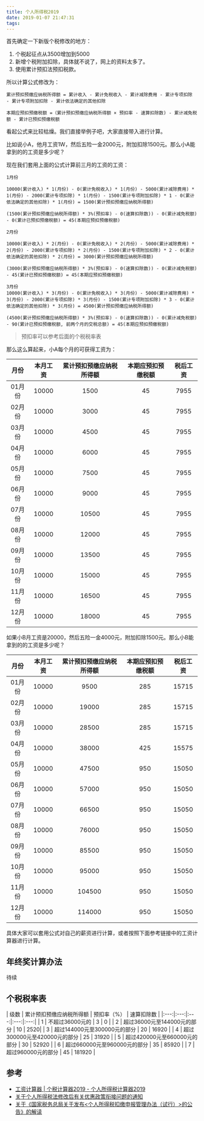 ```yaml
---
title: 个人所得税2019
date: 2019-01-07 21:47:31
tags:
---
```


首先确定一下新版个税修改的地方：

1. 个税起征点从3500增加到5000
2. 新增个税附加扣除，具体就不说了，网上的资料太多了。
3. 使用累计预扣法预扣税款。

所以计算公式修改为：

```text
累计预扣预缴应纳税所得额 = 累计收入 - 累计免税收入 - 累计减除费用 - 累计专项扣除 - 累计专项附加扣除 - 累计依法确定的其他扣除

本期应预扣预缴税额 =（累计预扣预缴应纳税所得额 × 预扣率 - 速算扣除数) - 累计减免税额 - 累计已预扣预缴税额
```

看起公式来比较枯燥。我们直接举例子吧，大家直接带入进行计算。

比如说小A，他月工资1W，然后五险一金2000元，附加扣除1500元。那么小A能拿到的的工资是多少呢？

现在我们套用上面的公式计算前三月的工资的工资：

```text
1月份

10000(累计收入) * 1(月份) - 0(累计免税收入) * 1(月份) - 5000(累计减除费用) * 1(月份) - 2000(累计专项扣除) * 1(月份) - 1500(累计专项附加扣除) * 1 - 0(累计依法确定的其他扣除) * 1(月份) = 1500(累计预扣预缴应纳税所得额)

(1500(累计预扣预缴应纳税所得额) * 3%(预扣率) - 0(速算扣除数)) - 0(累计减免税额) - 0(累计已预扣预缴税额) = 45(本期应预扣预缴税额)

2月份

10000(累计收入) * 2(月份) - 0(累计免税收入) * 2(月份) - 5000(累计减除费用) * 2(月份) - 2000(累计专项扣除) * 2(月份) - 1500(累计专项附加扣除) * 2 - 0(累计依法确定的其他扣除) * 2(月份) = 3000(累计预扣预缴应纳税所得额)

(3000(累计预扣预缴应纳税所得额) * 3%(预扣率) - 0(速算扣除数)) - 0(累计减免税额) - 45(累计已预扣预缴税额) = 45(本期应预扣预缴税额)

3月份
10000(累计收入) * 3(月份) - 0(累计免税收入) * 3(月份) - 5000(累计减除费用) * 3(月份) - 2000(累计专项扣除) * 3(月份) - 1500(累计专项附加扣除) * 3 - 0(累计依法确定的其他扣除) * 3(月份) = 4500(累计预扣预缴应纳税所得额)

(4500(累计预扣预缴应纳税所得额) * 3%(预扣率) - 0(速算扣除数)) - 0(累计减免税额) - 90(累计已预扣预缴税额, 前两个月的交税总额) = 45(本期应预扣预缴税额)
```

> 预扣率可以参考后面的个税税率表

那么这么算起来，小A每个月的可获得工资为：

| 月份 | 本月工资 | 累计预扣预缴应纳税所得额 | 本期应预扣预缴税额 | 税后工资 |
|:---:|:---:|:---:|:---:|:---:|
| 01月份 | 10000 | 1500 | 45 | 7955 |
| 02月份 | 10000 | 3000 | 45 | 7955 |
| 03月份 | 10000 | 4500 | 45 | 7955 |
| 04月份 | 10000 | 6000 | 45 | 7955 |
| 05月份 | 10000 | 7500 | 45 | 7955 |
| 06月份 | 10000 | 9000 | 45 | 7955 |
| 07月份 | 10000 | 10500 | 45 | 7955 |
| 08月份 | 10000 | 12000 | 45 | 7955 |
| 09月份 | 10000 | 13500 | 45 | 7955 |
| 10月份 | 10000 | 15000 | 45 | 7955 |
| 11月份 | 10000 | 16500 | 45 | 7955 |
| 12月份 | 10000 | 18000 | 45 | 7955 |

如果小B月工资是20000，然后五险一金4000元，附加扣除1500元。那么小B能拿到的的工资是多少呢？

| 月份 | 本月工资 | 累计预扣预缴应纳税所得额 | 本期应预扣预缴税额 | 税后工资 |
|:---:|:---:|:---:|:---:|:---:|
| 01月份 | 10000 | 9500 | 285 | 15715 |
| 02月份 | 10000 | 19000 | 285 | 15715 |
| 03月份 | 10000 | 28500 | 285 | 15715 |
| 04月份 | 10000 | 38000 | 425 | 15575 |
| 05月份 | 10000 | 47500 | 950 | 15050 |
| 06月份 | 10000 | 57000 | 950 | 15050 |
| 07月份 | 10000 | 66500 | 950 | 15050 |
| 08月份 | 10000 | 76000 | 950 | 15050 |
| 09月份 | 10000 | 85500 | 950 | 15050 |
| 10月份 | 10000 | 95000 | 950 | 15050 |
| 11月份 | 10000 | 104500 | 950 | 15050 |
| 12月份 | 10000 | 114000 | 950 | 15050 |

具体大家可以套用公式对自己的薪资进行计算，或者按照下面参考链接中的工资计算器进行计算。

## 年终奖计算办法

待续

## 个税税率表

| 级数 | 累计预扣预缴应纳税所得额 | 预扣率（%） | 速算扣除数 |
|:---:|:---:|:---:|:---:|:---:|
| 1 | 不超过36000元的 | 3 | 0 |
| 2 | 超过36000元至144000元的部分 | 10 | 2520|
| 3 | 超过144000元至300000元的部分 | 20 | 16920 |
| 4 | 超过300000元至420000元的部分 | 25 | 31920 |
| 5 | 超过420000元至660000元的部分 | 30 | 52920 |
| 6 | 超过660000元至960000元的部分 | 35 | 85920 |
| 7 | 超过960000元的部分 | 45 | 181920 |

## 参考

- [工资计算器 | 个税计算器2019 - 个人所得税计算器2019](https://www.gerensuodeshui.cn/)
- [关于个人所得税法修改后有关优惠政策衔接问题的通知](http://www.chinatax.gov.cn/n810341/n810755/c3978994/content.html)
- [关于《国家税务总局关于发布<个人所得税扣缴申报管理办法（试行）>的公告》的解读](http://www.chinatax.gov.cn/n810341/n810760/c3959585/content.html)